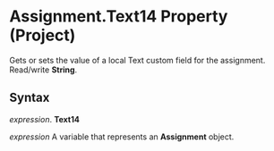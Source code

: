 
# Assignment.Text14 Property (Project)

Gets or sets the value of a local Text custom field for the assignment. Read/write  **String**.


## Syntax

 _expression_. **Text14**

 _expression_ A variable that represents an **Assignment** object.

